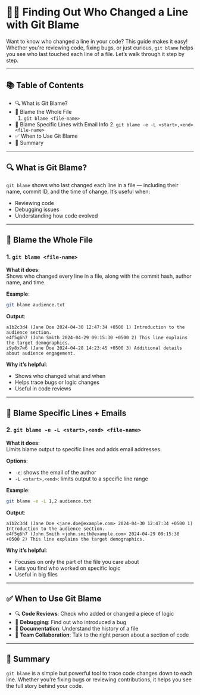 # 🕵️‍♂️ Finding Out Who Changed a Line with Git Blame

Want to know who changed a line in your code? This guide makes it easy! Whether you're reviewing code, fixing bugs, or just curious, `git blame` helps you see who last touched each line of a file. Let’s walk through it step by step.

---

## 📚 Table of Contents
- 🔍 What is Git Blame?
- 📄 Blame the Whole File
  1. `git blame <file-name>`
- 📜 Blame Specific Lines with Email Info
  2. `git blame -e -L <start>,<end> <file-name>`
- ✅ When to Use Git Blame
- 📝 Summary

---

## 🔍 What is Git Blame?

`git blame` shows who last changed each line in a file — including their name, commit ID, and the time of change. It’s useful when:
- Reviewing code
- Debugging issues
- Understanding how code evolved

---

## 📄 Blame the Whole File

### 1. `git blame <file-name>`

**What it does**:  
Shows who changed every line in a file, along with the commit hash, author name, and time.

**Example**:
```bash
git blame audience.txt
```

**Output**:
```
a1b2c3d4 (Jane Doe 2024-04-30 12:47:34 +0500 1) Introduction to the audience section.
e4f5g6h7 (John Smith 2024-04-29 09:15:30 +0500 2) This line explains the target demographics.
z9y8x7w6 (Jane Doe 2024-04-28 14:23:45 +0500 3) Additional details about audience engagement.
```

**Why it’s helpful**:
- Shows who changed what and when
- Helps trace bugs or logic changes
- Useful in code reviews

---

## 📜 Blame Specific Lines + Emails

### 2. `git blame -e -L <start>,<end> <file-name>`

**What it does**:  
Limits blame output to specific lines and adds email addresses.

**Options**:
- `-e`: shows the email of the author
- `-L <start>,<end>`: limits output to a specific line range

**Example**:
```bash
git blame -e -L 1,2 audience.txt
```

**Output**:
```
a1b2c3d4 (Jane Doe <jane.doe@example.com> 2024-04-30 12:47:34 +0500 1) Introduction to the audience section.
e4f5g6h7 (John Smith <john.smith@example.com> 2024-04-29 09:15:30 +0500 2) This line explains the target demographics.
```

**Why it’s helpful**:
- Focuses on only the part of the file you care about
- Lets you find who worked on specific logic
- Useful in big files

---

## ✅ When to Use Git Blame

- 🔍 **Code Reviews**: Check who added or changed a piece of logic
- 🐛 **Debugging**: Find out who introduced a bug
- 📜 **Documentation**: Understand the history of a file
- 🤝 **Team Collaboration**: Talk to the right person about a section of code

---

## 📝 Summary

`git blame` is a simple but powerful tool to trace code changes down to each line. Whether you're fixing bugs or reviewing contributions, it helps you see the full story behind your code.
